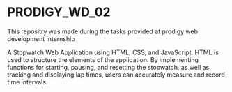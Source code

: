 # PRODIGY_WD_02
This repositry was made during the tasks provided at prodigy web development internship


A Stopwatch Web Application using HTML, CSS, and JavaScript. HTML is used to structure the elements of the application. By implementing functions for starting, pausing, and resetting the stopwatch, as well as tracking and displaying lap times, users can accurately measure and record time intervals.
